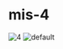 # mis-4
![4](https://cloud.githubusercontent.com/assets/16076963/19619245/f465b1ac-9894-11e6-912d-351ecf7a40b6.PNG)
![default](https://cloud.githubusercontent.com/assets/16076963/19619311/b5d1188a-9896-11e6-909a-d17d53518558.PNG)

